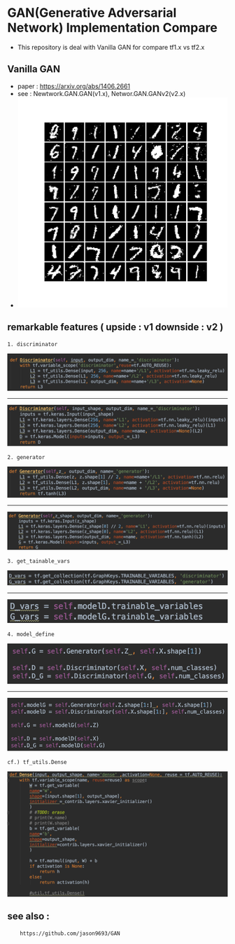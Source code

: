 GAN(Generative Adversarial Network) Implementation Compare
==========================================================
* This repository is deal with Vanilla GAN for compare tf1.x vs tf2.x

## Vanilla GAN
* paper : https://arxiv.org/abs/1406.2661
* see : Newtwork.GAN.GAN(v1.x),  Networ.GAN.GANv2(v2.x)
* ![gan](./generated/gan.png)

## remarkable features ( upside : v1 downside : v2 )
    1. discriminator
![](./readme_resource/v1discriminator.png)

----------------------------------


![](./readme_resource/v2discriminator.png)

    2. generator
![](./readme_resource/v1generator.png)

----------------------------------


![](./readme_resource/v2generator.png)

    3. get_tainable_vars
![](./readme_resource/v1vars.png)

----------------------------------

![](./readme_resource/v2vars.png)

    4. model_define
![](./readme_resource/v1model_define.png)

----------------------------------

![](./readme_resource/v2model_define.png)

    cf.) tf_utils.Dense
![](./readme_resource/dense.png)

## see also :
        https://github.com/jason9693/GAN